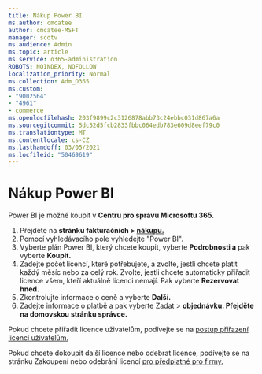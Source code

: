 ```yaml
---
title: Nákup Power BI
ms.author: cmcatee
author: cmcatee-MSFT
manager: scotv
ms.audience: Admin
ms.topic: article
ms.service: o365-administration
ROBOTS: NOINDEX, NOFOLLOW
localization_priority: Normal
ms.collection: Adm_O365
ms.custom:
- "9002564"
- "4961"
- commerce
ms.openlocfilehash: 203f9899c2c3126878abb73c24ebbc031d867a6a
ms.sourcegitcommit: 5dc52d5fcb2833fbbc064edb783e609d8eef79c0
ms.translationtype: MT
ms.contentlocale: cs-CZ
ms.lasthandoff: 03/05/2021
ms.locfileid: "50469619"
---
```

# <a name="purchase-power-bi"></a>Nákup Power BI

Power BI je možné koupit v **Centru pro správu Microsoftu 365.**

1. Přejděte na **stránku fakturačních > [nákupu.](https://go.microsoft.com/fwlink/p/?linkid=868433)**
2. Pomocí vyhledávacího pole vyhledejte "Power BI".
3. Vyberte plán Power BI, který chcete koupit, vyberte **Podrobnosti a** pak vyberte **Koupit.**
4. Zadejte počet licencí, které potřebujete, a zvolte, jestli chcete platit každý měsíc nebo za celý rok. Zvolte, jestli chcete automaticky přiřadit licence všem, kteří aktuálně licenci nemají. Pak vyberte **Rezervovat hned.**
5. Zkontrolujte informace o ceně a vyberte **Další.**
6. Zadejte informace o platbě a pak vyberte Zadat  >  **objednávku. Přejděte na domovskou stránku správce.**

Pokud chcete přiřadit licence uživatelům, podívejte se na [postup přiřazení licencí uživatelům.](https://docs.microsoft.com/microsoft-365/admin/manage/assign-licenses-to-users)

Pokud chcete dokoupit další licence nebo odebrat licence, podívejte se na stránku Zakoupení nebo odebrání licencí [pro předplatné pro firmy.](https://docs.microsoft.com/microsoft-365/commerce/licenses/buy-licenses)